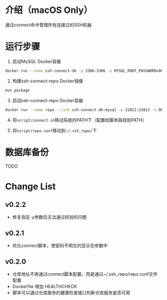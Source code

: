 # 介绍（macOS Only）
通过connect命令管理所有连接过的SSH机器

# 运行步骤
1. 启动MySQL Docker容器
```bash
docker run --name ssh-connect-db -p 3306:3306 -e MYSQL_ROOT_PASSWORD=00000000 -d mysql:5.7.23
```

2. 构建ssh-connect-repo Docker镜像
```bash
mvn package
```

3. 启动ssh-connect-repo Docker容器
```bash
docker run --name repo --link ssh-connect-db:mysql -p 22022:22022 -e DB_PASSWORD=00000000 -d ydrdy/ssh-connect-repo:tag
```

4. 将`script/connect.sh`移动系统的PATH下（配置给脚本路径到PATH）

5. 将`script/repo.conf`移动到`~/.ssh_repo/`下


# 数据库备份
TODO

# Change List
## v0.2.2
* 修复指定`-p`参数后无法通过校验的问题

## v0.2.1
* 优化connect脚本，使密码不明文的显示在参数中

## v0.2.0
* 仓库地址不再通过connect脚本配置，而是通过~/.ssh_repo/repo.conf文件配置
* Dockerfile 增加 HEALTHCHECK
* 脚本可以通过仓库服务的健康检查接口判断仓库服务是否可用